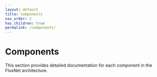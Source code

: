 ```yaml
---
layout: default
title: Components
nav_order: 2
has_children: true
permalink: /components/
---
```


# Components

This section provides detailed documentation for each component in the FluxNet architecture.